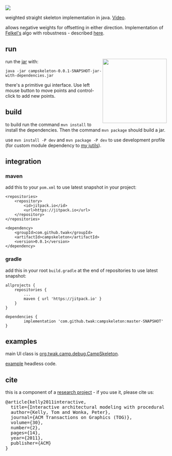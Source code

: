 [![](https://jitpack.io/v/twak/campskeleton.svg)](https://jitpack.io/#twak/campskeleton)

weighted straight skeleton implementation in java. [Video](http://www.youtube.com/watch?v=2twcln3_7Y8).

allows negative weights for offsetting in either direction. Implementation of [Felkel's](http://www.dma.fi.upm.es/mabellanas/tfcs/skeleton/html/documentacion/Straight%20Skeletons%20Implementation.pdf) algo with robustness - described [here](http://twak.blogspot.com/2009/05/engineering-weighted-straight-skeleton.html).

## run
<img src="docs/images/campskeleton.png" style="bottom:0;" width="200" align="right">

run the [jar](https://drive.google.com/file/d/0B6r_mUgXfBLdVTRfSE04MzB2Tlk/view?usp=sharing&resourcekey=0-I42QBip4Jj55Hi9PVz_kqA) with:

```
java -jar campskeleton-0.0.1-SNAPSHOT-jar-with-dependencies.jar
```

there's a primitive gui interface. Use left mouse button to move points and control-click to add new points.

## build
to build run the command `mvn install` to install the dependencies. Then the command `mvn package` should build a jar.

use `mvn install -P dev` and `mvn package -P dev` to use development profile (for custom module dependency to [my jutils](https://github.com/twak/jutils)).

## integration

### maven
add this to your `pom.xml` to use latest snapshot in your project:

```
<repositories>
    <repository>
        <id>jitpack.io</id>
        <url>https://jitpack.io</url>
    </repository>
</repositories>

<dependency>
    <groupId>com.github.twak</groupId>
    <artifactId>campskeleton</artifactId>
    <version>0.0.1</version>
</dependency>
```

### gradle
add this in your root `build.gradle` at the end of repositories to use latest snapshot:

```
allprojects {
    repositories {
        ...
        maven { url 'https://jitpack.io' }
    }
}

dependencies {
        implementation 'com.github.twak:campskeleton:master-SNAPSHOT'
}
```

## examples
main UI class is [org.twak.camp.debug.CampSkeleton](https://github.com/twak/campskeleton/blob/master/src/org/twak/camp/debug/CampSkeleton.java). 

[example](https://github.com/twak/campskeleton/blob/wiki/headless.md) headless code.

## cite
this is a component of a [research project](http://twak.blogspot.com/2011/04/interactive-architectural-modeling-with.html) - if you use it, please cite us:

<pre>
@article{kelly2011interactive,
  title={Interactive architectural modeling with procedural extrusions},
  author={Kelly, Tom and Wonka, Peter},
  journal={ACM Transactions on Graphics (TOG)},
  volume={30},
  number={2},
  pages={14},
  year={2011},
  publisher={ACM}
}
</pre>

